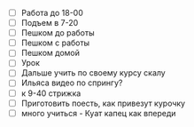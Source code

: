 
- [ ] Работа до 18-00
- [ ] Подъем в 7-20
- [ ] Пешком до работы
- [ ] Пешком с работы
- [ ] Пешком домой
- [ ] Урок
- [ ] Дальше учить по своему курсу скалу
- [ ] Ильяса видео по спрингу?
- [ ] к 9-40 стрижка
- [ ] Приготовить поесть, как привезут курочку
- [ ] много учиться - Куат капец как впереди